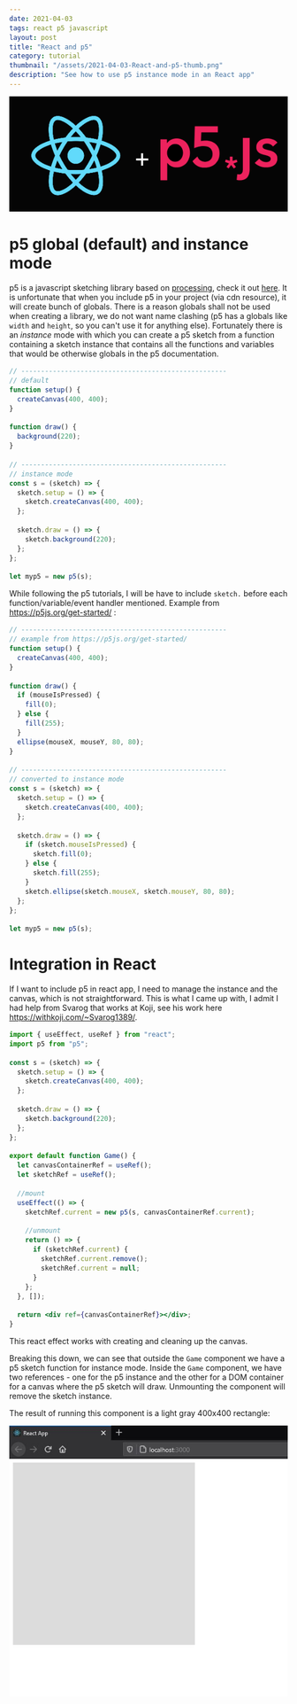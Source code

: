 ```yaml
---
date: 2021-04-03
tags: react p5 javascript
layout: post
title: "React and p5"
category: tutorial
thumbnail: "/assets/2021-04-03-React-and-p5-thumb.png"
description: "See how to use p5 instance mode in an React app"
---
```



![heading](/assets/2021-04-03-React-and-p5-heading.png)
# p5 global (default) and instance mode

p5 is a javascript sketching library based on [processing](https://processing.org/), check it out [here](https://p5js.org/get-started/). It is unfortunate that when you include p5 in your project (via cdn resource), it will create bunch of globals. There is a reason globals shall not be used when creating a library, we do not want name clashing (p5 has a globals like `width` and `height`, so you can't use it for anything else). Fortunately there is an _instance_ mode with which you can create a p5 sketch from a function containing a sketch instance that contains all the functions and variables that would be otherwise globals in the p5 documentation.

<!--more-->

```jsx
// ----------------------------------------------------
// default
function setup() {
  createCanvas(400, 400);
}

function draw() {
  background(220);
}

// ----------------------------------------------------
// instance mode
const s = (sketch) => {
  sketch.setup = () => {
    sketch.createCanvas(400, 400);
  };

  sketch.draw = () => {
    sketch.background(220);
  };
};

let myp5 = new p5(s);
```

While following the p5 tutorials, I will be have to include `sketch.` before each function/variable/event handler mentioned. Example from https://p5js.org/get-started/ :

```jsx
// ----------------------------------------------------
// example from https://p5js.org/get-started/
function setup() {
  createCanvas(400, 400);
}

function draw() {
  if (mouseIsPressed) {
    fill(0);
  } else {
    fill(255);
  }
  ellipse(mouseX, mouseY, 80, 80);
}

// ----------------------------------------------------
// converted to instance mode
const s = (sketch) => {
  sketch.setup = () => {
    sketch.createCanvas(400, 400);
  };

  sketch.draw = () => {
    if (sketch.mouseIsPressed) {
      sketch.fill(0);
    } else {
      sketch.fill(255);
    }
    sketch.ellipse(sketch.mouseX, sketch.mouseY, 80, 80);
  };
};

let myp5 = new p5(s);
```

# Integration in React

If I want to include p5 in react app, I need to manage the instance and the canvas, which is not straightforward. This is what I came up with, I admit I had help from Svarog that works at Koji, see his work here https://withkoji.com/~Svarog1389/.

```jsx
import { useEffect, useRef } from "react";
import p5 from "p5";

const s = (sketch) => {
  sketch.setup = () => {
    sketch.createCanvas(400, 400);
  };

  sketch.draw = () => {
    sketch.background(220);
  };
};

export default function Game() {
  let canvasContainerRef = useRef();
  let sketchRef = useRef();

  //mount
  useEffect(() => {
    sketchRef.current = new p5(s, canvasContainerRef.current);

    //unmount
    return () => {
      if (sketchRef.current) {
        sketchRef.current.remove();
        sketchRef.current = null;
      }
    };
  }, []);

  return <div ref={canvasContainerRef}></div>;
}
```

This react effect works with creating and cleaning up the canvas.

Breaking this down, we can see that outside the `Game` component we have a p5 sketch function for instance mode. Inside the `Game` component, we have two references - one for the p5 instance and the other for a DOM container for a canvas where the p5 sketch will draw. Unmounting the component will remove the sketch instance.

The result of running this component is a light gray 400x400 rectangle:

![screenshot](/assets/2021-04-03-React-and-p5-screenshot.JPG)
